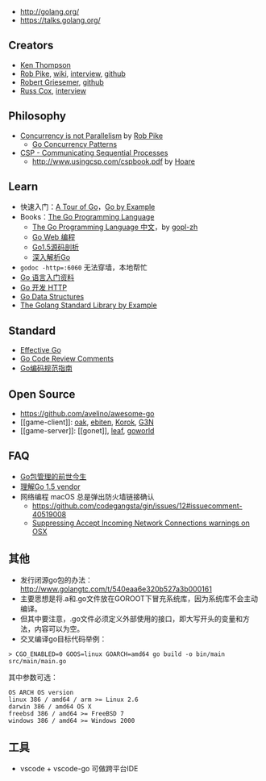 - http://golang.org/  
- https://talks.golang.org/

## Creators
- [Ken Thompson](https://en.wikipedia.org/wiki/Ken_Thompson)
- [Rob Pike](http://herpolhode.com/rob/), [wiki](https://en.wikipedia.org/wiki/Rob_Pike), [interview](https://usesthis.com/interviews/rob.pike/), [github](https://github.com/robpike)
- [Robert Griesemer](https://en.wikipedia.org/wiki/Robert_Griesemer), [github](https://github.com/griesemer)  
- [Russ Cox](http://swtch.com/~rsc/), [interview](http://www.pl-enthusiast.net/2015/03/25/interview-with-gos-russ-cox-and-sameer-ajmani/)  

## Philosophy
- [Concurrency is not Parallelism](https://blog.golang.org/concurrency-is-not-parallelism) by [Rob Pike](golang/#creators)
    - [Go Concurrency Patterns](https://talks.golang.org/2012/concurrency.slide) 
- [CSP - Communicating Sequential Processes](https://en.wikipedia.org/wiki/Communicating_sequential_processes)  
    - http://www.usingcsp.com/cspbook.pdf by [Hoare](http://c2.com/cgi/wiki?CarHoare)

## Learn
- 快速入门：[A Tour of Go](https://tour.golang.org/)，[Go by Example](https://gobyexample.com/) 
- Books：[The Go Programming Language](https://github.com/miguellgt/books/blob/master/go/The.Go.Programming.Language.pdf) 
    - [The Go Programming Language 中文](https://docs.hacknode.org/gopl-zh/)，by [gopl-zh](https://github.com/golang-china/gopl-zh)
    - [Go Web 编程](https://github.com/astaxie/build-web-application-with-golang)
    - [Go1.5源码剖析](https://github.com/qyuhen/book)
    - [深入解析Go](https://github.com/tiancaiamao/go-internals)
- `godoc -http=:6060` 无法穿墙，本地帮忙
- [Go 语言入门资料](http://fuxiaohei.me/2016/6/24/go-start-up.html)
- [Go 开发 HTTP](http://fuxiaohei.me/2016/9/20/go-and-http-server.html)
- [Go Data Structures](https://research.swtch.com/godata)
- [The Golang Standard Library by Example
](https://github.com/polaris1119/The-Golang-Standard-Library-by-Example)

## Standard
- [Effective Go](https://golang.org/doc/effective_go.html)
- [Go Code Review Comments](https://github.com/golang/go/wiki/CodeReviewComments)
- [Go编码规范指南](https://gocn.io/article/1)

## Open Source
- https://github.com/avelino/awesome-go
- [[game-client]]: [oak](https://github.com/oakmound/oak), [ebiten](https://github.com/hajimehoshi/ebiten), [Korok](https://github.com/KorokEngine/Korok), [G3N](https://github.com/g3n/engine)
- [[game-server]]: [[gonet]], [leaf](https://github.com/name5566/leaf), [goworld](https://github.com/xiaonanln/goworld)


## FAQ
- [Go包管理的前世今生](http://www.infoq.com/cn/articles/history-go-package-management)
- [理解Go 1.5 vendor](http://tonybai.com/2015/07/31/understand-go15-vendor/)
- 网络编程 macOS 总是弹出防火墙链接确认
    - https://github.com/codegangsta/gin/issues/12#issuecomment-40519008
    - [Suppressing Accept Incoming Network Connections warnings on OSX](https://medium.com/@leeprovoost/suppressing-accept-incoming-network-connections-warnings-on-osx-7665b33927ca)

## 其他
- 发行闭源go包的办法：http://www.golangtc.com/t/540eaa6e320b527a3b000161 
- 主要思想是将.a和.go文件放在GOROOT下冒充系统库，因为系统库不会主动编译。
- 但其中要注意，.go文件必须定义外部使用的接口，即大写开头的变量和方法，内容可以为空。
- 交叉编译go目标代码举例：
```
> CGO_ENABLED=0 GOOS=linux GOARCH=amd64 go build -o bin/main src/main/main.go
```
其中参数可选：
```
OS ARCH OS version
linux 386 / amd64 / arm >= Linux 2.6
darwin 386 / amd64 OS X
freebsd 386 / amd64 >= FreeBSD 7
windows 386 / amd64 >= Windows 2000
```

## 工具
- vscode + vscode-go 可做跨平台IDE